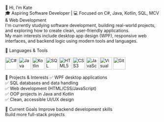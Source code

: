 👋 Hi, I’m Kate  
🎓 Aspiring Software Developer | 💻 Focused on C#, Java, Kotlin, SQL, MCV & Web Development  
I'm currently studying software development, building real-world projects, and exploring how to create clean, user-friendly applications.  
My main interests include desktop app design (WPF), responsive web interfaces, and backend logic using modern tools and languages.

 🧰 Languages & Tools
<p>
<img src="https://cdn.jsdelivr.net/gh/devicons/devicon/icons/csharp/csharp-original.svg" width="40" title="C#" />
<img src="https://cdn.jsdelivr.net/gh/devicons/devicon/icons/java/java-original.svg" width="40" title="Java" />
<img src="https://cdn.jsdelivr.net/gh/devicons/devicon/icons/kotlin/kotlin-original.svg" width="40" title="Kotlin" />
<img src="https://cdn.jsdelivr.net/gh/devicons/devicon/icons/mysql/mysql-original.svg" width="40" title="SQL" />
<img src="https://cdn.jsdelivr.net/gh/devicons/devicon/icons/html5/html5-original.svg" width="40" title="HTML5" />
<img src="https://cdn.jsdelivr.net/gh/devicons/devicon/icons/css3/css3-original.svg" width="40" title="CSS3" />
<img src="https://cdn.jsdelivr.net/gh/devicons/devicon/icons/javascript/javascript-original.svg" width="40" title="JavaScript" />
<img src="https://cdn.jsdelivr.net/gh/devicons/devicon/icons/visualstudio/visualstudio-plain.svg" width="40" title="Visual Studio" />
<img src="https://cdn.jsdelivr.net/gh/devicons/devicon/icons/git/git-original.svg" width="40" title="Git" />
</p>

🚀 Projects & Interests
 ✅ WPF desktop applications  
 ✅ SQL databases and data handling  
 ✅ Web development (HTML/CSS/JavaScript)  
 ✅ OOP projects in Java and Kotlin  
 ✅ Clean, accessible UI/UX design  

🎯 Current Goals
Improve backend development skills  
Build more full-stack projects  
